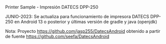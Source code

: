 Printer Sample - Impresión DATECS DPP-250

JUNIO-2023: Se actualiza para funcionamiento de impresora DATECS DPP-250 en Android 13 o posterior y últimas versión de gradle y java (openjdk)

Nota: Proyecto https://github.com/jasp255/DatecsAndroid
obtenido a partir de fuente https://github.com/seefa/DatecsAndroid
